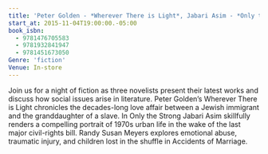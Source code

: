 ```yaml
---
title: 'Peter Golden - *Wherever There is Light*, Jabari Asim - *Only the Strong*, Randy Susan Meyers - *Accidents of Marriage*'
start_at: 2015-11-04T19:00:00.-05:00
book_isbn:
  - 9781476705583
  - 9781932841947
  - 9781451673050
Genre: 'fiction'
Venue: In-store
---
```


Join us for a night of fiction as three novelists present their latest works and discuss how social issues arise in literature. Peter Golden’s Wherever There is Light chronicles the decades-long love affair between a Jewish immigrant and the granddaughter of a slave. In Only the Strong Jabari Asim skillfully renders a compelling portrait of 1970s urban life in the wake of the last major civil-rights bill. Randy Susan Meyers explores emotional abuse, traumatic injury, and children lost in the shuffle in Accidents of Marriage.

